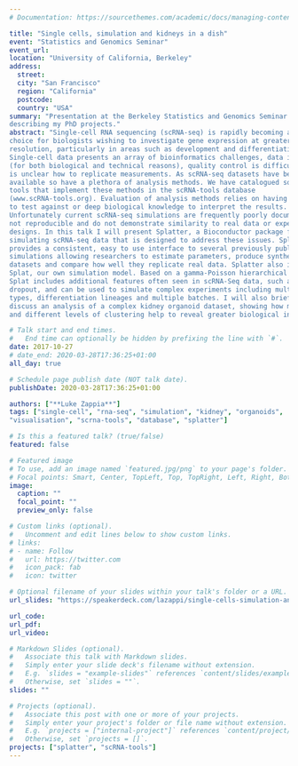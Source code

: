 ```yaml
---
# Documentation: https://sourcethemes.com/academic/docs/managing-content/

title: "Single cells, simulation and kidneys in a dish"
event: "Statistics and Genomics Seminar"
event_url:
location: "University of California, Berkeley"
address:
  street: 
  city: "San Francisco"
  region: "California"
  postcode:
  country: "USA"
summary: "Presentation at the Berkeley Statistics and Genomics Seminar
describing my PhD projects."
abstract: "Single-cell RNA sequencing (scRNA-seq) is rapidly becoming a tool of
choice for biologists wishing to investigate gene expression at greater
resolution, particularly in areas such as development and differentiation.
Single-cell data presents an array of bioinformatics challenges, data is sparse
(for both biological and technical reasons), quality control is difficult and it
is unclear how to replicate measurements. As scRNA-seq datasets have become
available so have a plethora of analysis methods. We have catalogued software
tools that implement these methods in the scRNA-tools database
(www.scRNA-tools.org). Evaluation of analysis methods relies on having a truth
to test against or deep biological knowledge to interpret the results.
Unfortunately current scRNA-seq simulations are frequently poorly documented,
not reproducible and do not demonstrate similarity to real data or experimental
designs. In this talk I will present Splatter, a Bioconductor package for
simulating scRNA-seq data that is designed to address these issues. Splatter
provides a consistent, easy to use interface to several previously published
simulations allowing researchers to estimate parameters, produce synthetic
datasets and compare how well they replicate real data. Splatter also includes
Splat, our own simulation model. Based on a gamma-Poisson hierarchical model,
Splat includes additional features often seen in scRNA-Seq data, such as
dropout, and can be used to simulate complex experiments including multiple cell
types, differentiation lineages and multiple batches. I will also briefly
discuss an analysis of a complex kidney organoid dataset, showing how more cells
and different levels of clustering help to reveal greater biological insight."

# Talk start and end times.
#   End time can optionally be hidden by prefixing the line with `#`.
date: 2017-10-27
# date_end: 2020-03-28T17:36:25+01:00
all_day: true

# Schedule page publish date (NOT talk date).
publishDate: 2020-03-28T17:36:25+01:00

authors: ["**Luke Zappia**"]
tags: ["single-cell", "rna-seq", "simulation", "kidney", "organoids",
"visualisation", "scrna-tools", "database", "splatter"]

# Is this a featured talk? (true/false)
featured: false

# Featured image
# To use, add an image named `featured.jpg/png` to your page's folder. 
# Focal points: Smart, Center, TopLeft, Top, TopRight, Left, Right, BottomLeft, Bottom, BottomRight.
image:
  caption: ""
  focal_point: ""
  preview_only: false

# Custom links (optional).
#   Uncomment and edit lines below to show custom links.
# links:
# - name: Follow
#   url: https://twitter.com
#   icon_pack: fab
#   icon: twitter

# Optional filename of your slides within your talk's folder or a URL.
url_slides: "https://speakerdeck.com/lazappi/single-cells-simulation-and-kidneys-in-a-dish"

url_code:
url_pdf:
url_video:

# Markdown Slides (optional).
#   Associate this talk with Markdown slides.
#   Simply enter your slide deck's filename without extension.
#   E.g. `slides = "example-slides"` references `content/slides/example-slides.md`.
#   Otherwise, set `slides = ""`.
slides: ""

# Projects (optional).
#   Associate this post with one or more of your projects.
#   Simply enter your project's folder or file name without extension.
#   E.g. `projects = ["internal-project"]` references `content/project/deep-learning/index.md`.
#   Otherwise, set `projects = []`.
projects: ["splatter", "scRNA-tools"]
---
```

